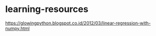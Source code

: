 # learning-resources

https://glowingpython.blogspot.co.id/2012/03/linear-regression-with-numpy.html
